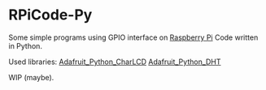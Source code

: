 # RPiCode-Py
Some simple programs using GPIO interface on [Raspberry Pi][1]
Code written in Python.

Used libraries:
[Adafruit_Python_CharLCD][2]
[Adafruit_Python_DHT][3]

WIP (maybe).


  [1]: https://www.raspberrypi.org/
  [2]: https://github.com/adafruit/Adafruit_Python_CharLCD
  [3]: https://github.com/adafruit/Adafruit_Python_DHT